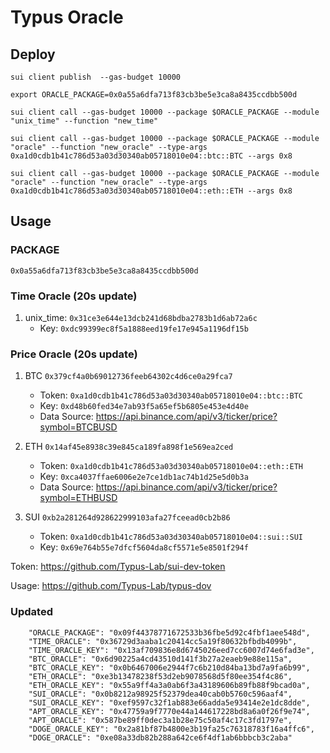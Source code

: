 # Typus Oracle

## Deploy

`sui client publish  --gas-budget 10000`

`export ORACLE_PACKAGE=0x0a55a6dfa713f83cb3be5e3ca8a8435ccdbb500d`

`sui client call --gas-budget 10000 --package $ORACLE_PACKAGE --module "unix_time" --function "new_time"`

`sui client call --gas-budget 10000 --package $ORACLE_PACKAGE --module "oracle" --function "new_oracle" --type-args  0xa1d0cdb1b41c786d53a03d30340ab05718010e04::btc::BTC --args 0x8`

`sui client call --gas-budget 10000 --package $ORACLE_PACKAGE --module "oracle" --function "new_oracle" --type-args  0xa1d0cdb1b41c786d53a03d30340ab05718010e04::eth::ETH --args 0x8`

## Usage

### PACKAGE
`0x0a55a6dfa713f83cb3be5e3ca8a8435ccdbb500d`

### Time Oracle (20s update)

1. unix_time: `0x31ce3e644e13dcb241d68bdba2783b1d6ab72a6c`
   * Key: `0xdc99399ec8f5a1888eed19fe17e945a1196df15b`

### Price Oracle (20s update)

1. BTC `0x379cf4a0b69012736feeb64302c4d6ce0a29fca7`
    * Token: `0xa1d0cdb1b41c786d53a03d30340ab05718010e04::btc::BTC`
    * Key: `0xd48b60fed34e7ab93f5a65ef5b6805e453e4d40e`
    * Data Source: https://api.binance.com/api/v3/ticker/price?symbol=BTCBUSD 


2. ETH `0x14af45e8938c39e845ca189fa898f1e569ea2ced`
    * Token: `0xa1d0cdb1b41c786d53a03d30340ab05718010e04::eth::ETH`
    * Key: `0xca4037ffae6006e2e7ce1db1ac74b1d25e5d0b3a`
    * Data Source: https://api.binance.com/api/v3/ticker/price?symbol=ETHBUSD 

3. SUI `0xb2a281264d928622999103afa27fceead0cb2b86`
    * Token: `0xa1d0cdb1b41c786d53a03d30340ab05718010e04::sui::SUI`
    * Key: `0x69e764b55e7dfcf5604da8cf5571e5e8501f294f`

Token: https://github.com/Typus-Lab/sui-dev-token

Usage: https://github.com/Typus-Lab/typus-dov

<!-- ## Supra Oracle
https://supraoracles.com

`sui client call --gas-budget 10000 --package $PACKAGE --module "supra" --function "retrieve_price" --args 0xc40820e20346809f11f0bd04e954792f897a84d0 btc_usdt` -->

### Updated
```
    "ORACLE_PACKAGE": "0x09f44378771672533b36fbe5d92c4fbf1aee548d",
    "TIME_ORACLE": "0x36729d3aaba1c20414cc5a19f80632bfbdb4099b",
    "TIME_ORACLE_KEY": "0x13af709836e8d6745026eed7cc6007d74e6fad3e",
    "BTC_ORACLE": "0x6d90225a4cd43510d141f3b27a2eaeb9e88e115a",
    "BTC_ORACLE_KEY": "0x0b6467006e2944f7c6b210d84ba13bd7a9fa6b99",
    "ETH_ORACLE": "0xe3b13478238f53d2eb9078568d5f80ee354f4c86",
    "ETH_ORACLE_KEY": "0x55a9ff4a3a0ab6f3a43189606b89fb88f9bcad0a",
    "SUI_ORACLE": "0x0b8212a98925f52379dea40cab0b5760c596aaf4",
    "SUI_ORACLE_KEY": "0xef9597c32f1ab883e66adda5e93414e2e1dc8dde",
    "APT_ORACLE_KEY": "0x47759a9f7770e44a144617228bd8a6a0f26f9e74",
    "APT_ORACLE": "0x587be89ff0dec3a1b28e75c50af4c17c3fd1797e",
    "DOGE_ORACLE_KEY": "0x2a81bf87b4800e3b19fa25c76318783f16a4ffc6",
    "DOGE_ORACLE": "0xe08a33db82b288a642ce6f4df1ab6bbbcb3c2aba"
```